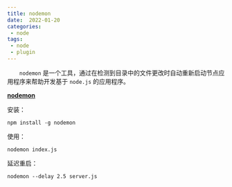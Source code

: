 ```yaml
---
title: nodemon
date:  2022-01-20
categories:
 - node
tags:
 - node
 - plugin
---
```


&emsp;&emsp;```nodemon``` 是一个工具，通过在检测到目录中的文件更改时自动重新启动节点应用程序来帮助开发基于 ```node.js``` 的应用程序。

**[nodemon](https://www.npmjs.com/package/nodemon)**

安装：

```npm install -g nodemon```

使用：

```nodemon index.js```

延迟重启：

```nodemon --delay 2.5 server.js```


